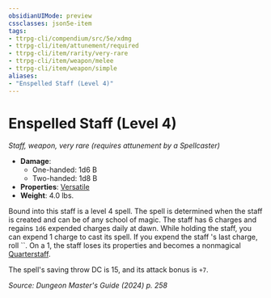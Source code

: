 ```yaml
---
obsidianUIMode: preview
cssclasses: json5e-item
tags:
- ttrpg-cli/compendium/src/5e/xdmg
- ttrpg-cli/item/attunement/required
- ttrpg-cli/item/rarity/very-rare
- ttrpg-cli/item/weapon/melee
- ttrpg-cli/item/weapon/simple
aliases: 
- "Enspelled Staff (Level 4)"
---
```

# Enspelled Staff (Level 4)
*Staff, weapon, very rare (requires attunement by a Spellcaster)*  

- **Damage**:
  - One-handed: 1d6 B
  - Two-handed: 1d8 B
- **Properties**: [Versatile](item-properties.md#Versatile)
- **Weight**: 4.0 lbs.

Bound into this staff is a level 4 spell. The spell is determined when the staff is created and can be of any school of magic. The staff has 6 charges and regains `1d6` expended charges daily at dawn. While holding the staff, you can expend 1 charge to cast its spell. If you expend the staff 's last charge, roll ``. On a 1, the staff loses its properties and becomes a nonmagical [Quarterstaff](quarterstaff-xphb.md).

The spell's saving throw DC is 15, and its attack bonus is `+7`.

*Source: Dungeon Master's Guide (2024) p. 258*